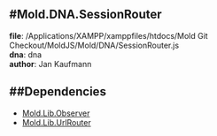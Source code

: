 
#Mold.DNA.SessionRouter
---------------------------------------

__file__: /Applications/XAMPP/xamppfiles/htdocs/Mold Git Checkout/MoldJS/Mold/DNA/SessionRouter.js  
__dna__: dna  
__author__: Jan Kaufmann  

	






##Dependencies
--------------

* [Mold.Lib.Observer](../../Mold/Lib/Observer.md) 
* [Mold.Lib.UrlRouter](../../Mold/Lib/UrlRouter.md) 



 

 


 



		
